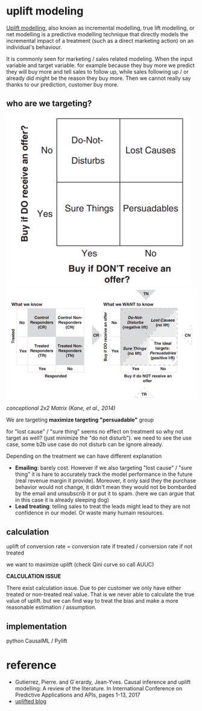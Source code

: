 # uplift modeling

[Uplift modelling](https://en.wikipedia.org/wiki/Uplift_modelling),
 also known as incremental modelling, true lift modelling, 
or net modelling is a predictive modelling technique that directly models 
the incremental impact of a treatment (such as a direct marketing action) on an 
individual's behaviour.

It is commonly seen for marketing / sales related modeling. When the input 
variable and target variable. for example because they buy more we predict 
they will buy more and tell sales to follow up, while sales following up
/ or already did might be the reason they buy more. Then we cannot really 
say thanks to our prediction, customer buy more.

## who are we targeting?

![seg](../img/uplift_seg.png)
![matrix](../img/uplift_targ.png)

*conceptional 2x2 Matrix (Kane, et al., 2014)*

We are targeting **maximize targeting "persuadable"** group 

for "lost cause" / "sure thing" seems no effect on treatment so why not target as well? 
(just minimize the "do not disturb"). we need to see the use case, some b2b use case
do not disturb can be ignore already.

Depending on the treatment we can have different explanation
* **Emailing**: barely cost. However if we also targeting "lost cause" / "sure thing" it is 
hare to accurately track the model performance in the future (real revenue margin it provide).
Moreover, it only said they the purchase behavior would not change, it didn't mean they
would not be bombarded by the email and unsubscrib it or put it to spam. (here we can argue that
in this case it is already sleeping dog)
* **Lead treating**: telling sales to treat the leads might lead to they are not confidence in
our model. Or waste many humain resources.

## calculation 

uplift of conversion rate = conversion rate if treated / conversion rate if not treated

we want to maximize uplift (check Qini curve so call AUUC)

**CALCULATION ISSUE**

There exist calculation issue. Due to per customer we only have either treated or non-treated
real value. That is we never able to calculate the true value of uplift. but we can find
way to treat the bias and make a more reasonable estimation / assumption.

## implementation

python CausalML / Pylift



# reference

* Gutierrez, Pierre. and G´erardy, Jean-Yves. Causal inference and uplift modelling: A review of the literature. In International Conference on Predictive Applications and APIs, pages 1-13, 2017
* [uplifted blog](https://humboldt-wi.github.io/blog/research/theses/uplift_modeling_blogpost/)

